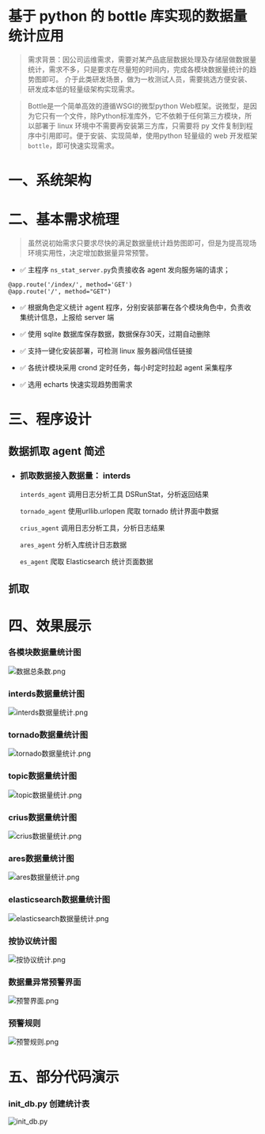 # 基于 python 的 bottle 库实现的数据量统计应用

>需求背景：因公司运维需求，需要对某产品底层数据处理及存储层做数据量统计，需求不多，只是要求在尽量短的时间内，完成各模块数据量统计的趋势图即可。
介于此类研发场景，做为一枚测试人员，需要挑选方便安装、研发成本低的轻量级架构实现需求。

>Bottle是一个简单高效的遵循WSGI的微型python Web框架。说微型，是因为它只有一个文件，除Python标准库外，它不依赖于任何第三方模块，所以部署于 linux 环境中不需要再安装第三方库，只需要将 py 文件复制到程序中引用即可。便于安装、实现简单，使用python 轻量级的 web 开发框架 `bottle`，即可快速实现需求。

# 一、系统架构

# 二、基本需求梳理
>虽然说初始需求只要求尽快的满足数据量统计趋势图即可，但是为提高现场环境实用性，决定增加数据量异常预警。


*  :white_check_mark: 主程序 `ns_stat_server.py`负责接收各 agent 发向服务端的请求；
```
@app.route('/index/', method='GET')
@app.route('/', method="GET")
```

*  :white_check_mark: 根据角色定义统计 agent 程序，分别安装部署在各个模块角色中，负责收集统计信息，上报给 server 端

*  :white_check_mark: 使用 sqlite 数据库保存数据，数据保存30天，过期自动删除

*  :white_check_mark: 支持一键化安装部署，可检测 linux 服务器间信任链接

*  :white_check_mark: 各统计模块采用 crond 定时任务，每小时定时拉起 agent 采集程序

*  :white_check_mark: 选用 echarts 快速实现趋势图需求



# 三、程序设计
## 数据抓取 agent 简述
* ### 抓取数据接入数据量： interds

  `interds_agent` 调用日志分析工具 DSRunStat，分析返回结果

  `tornado_agent` 使用urllib.urlopen 爬取 tornado 统计界面中数据

  `crius_agent` 调用日志分析工具，分析日志结果

  `ares_agent` 分析入库统计日志数据

  `es_agent` 爬取 Elasticsearch 统计页面数据


## 抓取

# 四、效果展示
### 各模块数据量统计图
![数据总条数.png](https://github.com/BullFrogLT/stat/blob/master/pic/数据总条数.png "数据总条数.png")

### interds数据量统计图
![interds数据量统计.png](https://github.com/BullFrogLT/stat/blob/master/pic/interds数据量统计.png "interds数据量统计.png")

### tornado数据量统计图
![tornado数据量统计.png](https://github.com/BullFrogLT/stat/blob/master/pic/interds数据量统计.png "tornado数据量统计.png")

### topic数据量统计图
![topic数据量统计.png](https://github.com/BullFrogLT/stat/blob/master/pic/topic数据量统计.png "topic数据量统计.png")

### crius数据量统计图
![crius数据量统计.png](https://github.com/BullFrogLT/stat/blob/master/pic/topic数据量统计.png "crius数据量统计.png")

### ares数据量统计图
![ares数据量统计.png](https://github.com/BullFrogLT/stat/blob/master/pic/ares数据量统计.png "ares数据量统计.png")

### elasticsearch数据量统计图
![elasticsearch数据量统计.png](https://github.com/BullFrogLT/stat/blob/master/pic/es数据量统计.png "es数据量统计.png")

### 按协议统计图
![按协议统计.png](https://github.com/BullFrogLT/stat/blob/master/pic/按协议统计.png "按协议统计.png")

### 数据量异常预警界面
![预警界面.png](https://github.com/BullFrogLT/stat/blob/master/pic/预警界面.png "预警界面.png")

### 预警规则
![预警规则.png](https://github.com/BullFrogLT/stat/blob/master/pic/预警规则.png "预警规则.png")

# 五、部分代码演示
### init_db.py 创建统计表
![init_db.py](https://github.com/BullFrogLT/stat/blob/master/pic/创建数据库代码.png "initdb.png")




